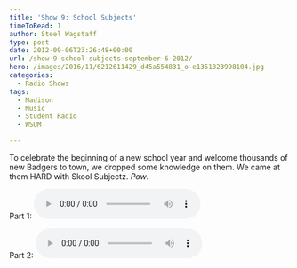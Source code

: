 ```yaml
---
title: 'Show 9: School Subjects'
timeToRead: 1 
author: Steel Wagstaff
type: post
date: 2012-09-06T23:26:48+00:00
url: /show-9-school-subjects-september-6-2012/
hero: /images/2016/11/6212611429_d45a554831_o-e1351823998104.jpg
categories:
  - Radio Shows
tags:
  - Madison
  - Music
  - Student Radio
  - WSUM

---
```

To celebrate the beginning of a new school year and welcome thousands of new Badgers to town, we dropped some knowledge on them. We came at them HARD with Skool Subjectz. _Pow_.

Part 1: <audio controls src="https://dl.dropbox.com/u/78766980/09%20School%20Subjects%20(Show%209_%20Septembe.mp3"></audio>

Part 2: <audio controls src="https://dl.dropbox.com/u/78766980/10%20School%20Subjects%20(Show%209%2C%20Part%202_.mp3"></audio>
